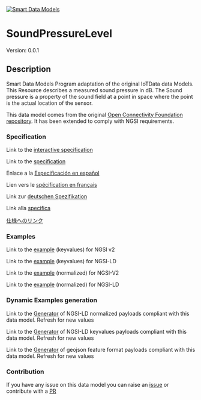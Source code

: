 [![Smart Data Models](https://smartdatamodels.org/wp-content/uploads/2022/01/SmartDataModels_logo.png "Logo")](https://smartdatamodels.org)
# SoundPressureLevel
Version: 0.0.1

## Description 

Smart Data Models Program adaptation of the original IoTData data Models. This Resource describes a measured sound pressure in dB.  The Sound pressure is a property of the sound field at a point in space where the point is the actual location of the sensor.

This data model comes from the original [Open Connectivity Foundation repository](https://github.com/openconnectivityfoundation/IoTDataModels). It has been extended to comply with NGSI requirements.
### Specification

Link to the [interactive specification](https://swagger.lab.fiware.org/?url=https://smart-data-models.github.io/dataModel.OCF/SoundPressureLevel/swagger.yaml)

Link to the [specification](https://github.com/smart-data-models/dataModel.OCF/blob/master/SoundPressureLevel/doc/spec.md)

Enlace a la [Especificación en español](https://github.com/smart-data-models/dataModel.OCF/blob/master/SoundPressureLevel/doc/spec_ES.md)

Lien vers le [spécification en français](https://github.com/smart-data-models/dataModel.OCF/blob/master/SoundPressureLevel/doc/spec_FR.md)

Link zur [deutschen Spezifikation](https://github.com/smart-data-models/dataModel.OCF/blob/master/SoundPressureLevel/doc/spec_DE.md)

Link alla [specifica](https://github.com/smart-data-models/dataModel.OCF/blob/master/SoundPressureLevel/doc/spec_IT.md)

[仕様へのリンク](https://github.com/smart-data-models/dataModel.OCF/blob/master/SoundPressureLevel/doc/spec_JA.md)
### Examples

Link to the [example](https://smart-data-models.github.io/dataModel.OCF/SoundPressureLevel/examples/example.json) (keyvalues) for NGSI v2

Link to the [example](https://smart-data-models.github.io/dataModel.OCF/SoundPressureLevel/examples/example.jsonld) (keyvalues) for NGSI-LD

Link to the [example](https://smart-data-models.github.io/dataModel.OCF/SoundPressureLevel/examples/example-normalized.json) (normalized) for NGSI-V2

Link to the [example](https://smart-data-models.github.io/dataModel.OCF/SoundPressureLevel/examples/example-normalized.jsonld) (normalized) for NGSI-LD
### Dynamic Examples generation

Link to the [Generator](https://smartdatamodels.org/extra/ngsi-ld_generator.php?schemaUrl=https://raw.githubusercontent.com/smart-data-models/dataModel.OCF/master/SoundPressureLevel/schema.json&email=info@smartdatamodels.org) of NGSI-LD normalized payloads compliant with this data model. Refresh for new values

Link to the [Generator](https://smartdatamodels.org/extra/ngsi-ld_generator_keyvalues.php?schemaUrl=https://raw.githubusercontent.com/smart-data-models/dataModel.OCF/master/SoundPressureLevel/schema.json&email=info@smartdatamodels.org) of NGSI-LD keyvalues payloads compliant with this data model. Refresh for new values

Link to the [Generator](https://smartdatamodels.org/extra/geojson_features_generator.php?schemaUrl=https://raw.githubusercontent.com/smart-data-models/dataModel.OCF/master/SoundPressureLevel/schema.json&email=info@smartdatamodels.org) of geojson feature format payloads compliant with this data model. Refresh for new values
### Contribution

 If you have any issue on this data model you can raise an [issue](https://github.com/smart-data-models/dataModel.OCF/issues)  or contribute with a [PR](https://github.com/smart-data-models/dataModel.OCF/pulls)